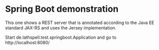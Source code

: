 Spring Boot demonstration
=========================

This one shows a REST server that is annotated according to the Java EE
standard JAX-RS and uses the Jersey implementation.

Start de.lathspell.test.springboot.Application and go to http://localhost:8080/

